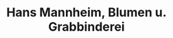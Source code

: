 ---
title: "Hans Mannheim, Blumen u. Grabbinderei"
url: /brohl-luetzing/hans-mannheim-blumen-u-grabbinderei/
shop: Blumen
---